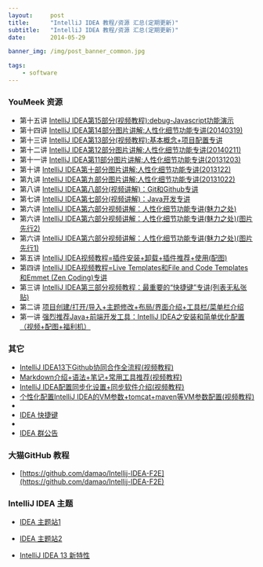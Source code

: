 ```yaml
---
layout:     post
title:      "IntelliJ IDEA 教程/资源 汇总(定期更新)"
subtitle:   "IntelliJ IDEA 教程/资源 汇总(定期更新)"
date:       2014-05-29

banner_img: /img/post_banner_common.jpg

tags:
    - software
---
```


### YouMeek 资源
* 第十五讲 [IntelliJ IDEA第15部分(视频教程):debug-Javascript功能演示](http://www.youmeek.com/intellij-idea-part-xv-debug-javascript/)
* 第十四讲 [IntelliJ IDEA第14部分图片讲解:人性化细节功能专讲(20140319)](http://www.youmeek.com/intellij-idea-part-xiii-beautiful-specific-20140319/)
* 第十三讲 [IntelliJ IDEA第13部分(视频教程):基本概念+项目配置专讲](http://www.youmeek.com/intellij-idea-part-xiii-project-structure-and-module-structure/)
* 第十二讲 [IntelliJ IDEA第12部分图片讲解:人性化细节功能专讲(20140211)](http://www.youmeek.com/intellij-idea-part-xii-beautiful-specific-20140211/)
* 第十一讲 [IntelliJ IDEA第11部分图片讲解:人性化细节功能专讲(20131203)](http://www.youmeek.com/intellij-idea-part-xi-beautiful-specific-20131203/)
* 第十讲 [IntelliJ IDEA第十部分图片讲解:人性化细节功能专讲(2013122)](http://www.youmeek.com/intellij-idea-part-x-beautiful-specific-2013122/)
* 第九讲 [IntelliJ IDEA第九部分图片讲解:人性化细节功能专讲(20131022)](http://www.youmeek.com/intellij-idea-part-ix-beautiful-specific-20131022/)
* 第八讲 [IntelliJ IDEA第八部分(视频讲解)：Git和Github专讲](http://www.youmeek.com/intellij-idea-part-viii-git-and-github/)
* 第七讲 [IntelliJ IDEA第七部分(视频讲解)：Java开发专讲](http://www.youmeek.com/intellij-idea-part-vii-java-develop/)
* 第六讲 [IntelliJ IDEA第六部分视频讲解：人性化细节功能专讲(魅力之处)](http://www.youmeek.com/intellij-idea-part-vi-beautiful-specific/)
* 第六讲 [IntelliJ IDEA第六部分视频讲解：人性化细节功能专讲(魅力之处)(图片先行2)](http://www.youmeek.com/intellij-idea-part-vi-beautiful-specific-b/)
* 第六讲 [IntelliJ IDEA第六部分视频讲解：人性化细节功能专讲(魅力之处)(图片先行1)](http://www.youmeek.com/intellij-idea-part-vi-beautiful-specific-a/)
* 第五讲 [IntelliJ IDEA视频教程=插件安装+卸载+插件推荐+使用(配图)](http://www.youmeek.com/intellij-idea-part-v-plugins-recommend/)
* 第四讲 [IntelliJ IDEA视频教程=Live Templates和File and Code Templates和Emmet (Zen Coding)专讲](http://www.youmeek.com/intellij-idea-part-iv-live-templates-and-file-and-code-templates-and-emmet-zen-coding/)
* 第三讲 [IntelliJ IDEA第三部分视频教程：最重要的“快捷键”专讲(列表无私张贴)](http://www.youmeek.com/intellij-idea-part-iii-hotkeys-explain/)
* 第二讲 [项目创建/打开/导入+主题修改+布局/界面介绍+工具栏/菜单栏介绍](http://www.youmeek.com/intellij-idea-part-ii-ui/)
* 第一讲 [强烈推荐Java+前端开发工具：IntelliJ IDEA之安装和简单优化配置（视频+配图+福利机）](http://www.youmeek.com/intellij-idea-install-and-optimize-configuration/)


### 其它
* [IntelliJ IDEA13下Github协同合作全流程(视频教程)](http://www.youmeek.com/intellij-idea-13-github-pull-request-video-tutorial/)
* [Markdown介绍+语法+笔记+常用工具推荐(视频教程)](http://www.youmeek.com/markdown-introduce-and-markdownpad2-download/)
* [IntelliJ IDEA配置同步化设置+同步软件介绍(视频教程)](http://www.youmeek.com/intellij-idea-setting-synchronize-video-tutorial/)
* [个性化配置IntelliJ IDEA的VM参数+tomcat+maven等VM参数配置(视频教程)](http://www.youmeek.com/configuring-intellij-idea-vm-options-and-tomcat-vm-options-and-maven-vm-options/)
* 
* [IDEA 快捷键](http://note.youdao.com/share/?id=973d61880d78c34797a978afc5bc8846&type=note)
* 
* [IDEA 群公告](http://note.youdao.com/share/?id=e067fff1bf982796d480446c9eb274c0&type=note)

### 大猫GitHub 教程
* [https://github.com/damao/Intellij-IDEA-F2E](https://github.com/damao/Intellij-IDEA-F2E)

### IntelliJ IDEA 主题
* [IDEA 主题站1](http://ideacolorthemes.org/)

* [IDEA 主题站2](http://www.phpstorm-themes.com/)


* [IntelliJ IDEA 13 新特性](http://note.youdao.com/share/?id=ca71bfe535b70882c97b253d6b944875&type=note)
